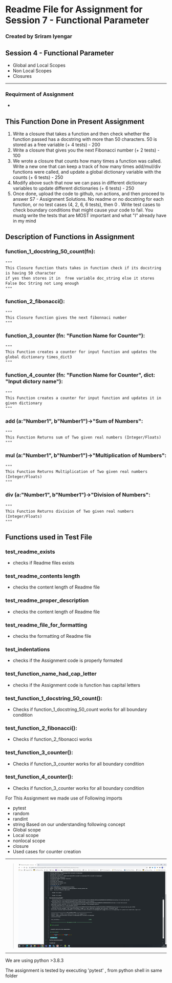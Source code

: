 # Readme File for Assignment for Session 7 - Functional Parameter
### Created by Sriram Iyengar
## Session 4 - Functional Parameter
- Global and Local Scopes
- Non Local Scopes 
- Closures
-----------------------------------------------------------------------------------------------------------------------------------------------------------------------------------------
### Requirment of Assignment
-

## This Function Done in Present Assignment
1. Write a closure that takes a function and then check whether the function passed has a docstring with more than 50 characters. 50 is stored as a free variable (+ 4 tests) - 200
2. Write a closure that gives you the next Fibonacci number (+ 2 tests) - 100
3. We wrote a closure that counts how many times a function was called. Write a new one that can keep a track of how many times add/mul/div functions were called, and update a global dictionary variable with the counts (+ 6 tests) - 250
4. Modify above such that now we can pass in different dictionary variables to update different dictionaries (+ 6 tests) - 250
5. Once done, upload the code to github, run actions, and then proceed to answer S7 - Assignment Solutions. 
No readme or no docstring for each function, or no test cases (4, 2, 6, 6 tests), then 0 . 
Write test cases to check boundary conditions that might cause your code to fail. 
You mustg write the tests that are MOST important and what "I" already have in my mind 

## Description of Functions in Assignment
### function_1_docstring_50_count(fn):
    """
    This Closure function thats takes in function check if its docstring is having 50 character
    if yes then stores it in  free variable doc_string else it stores False Doc String not Long enough
    """

### function_2_fibonacci():
    """
    This Closure function gives the next fibonnaci number
    """

### function_3_counter (fn: "Function Name for Counter"):
    """
    This Function creates a counter for input function and updates the global dictionary times_dict3
    """
### function_4_counter (fn: "Function Name for Counter", dict: "Input dictory name"):
    """
    This Function creates a counter for input function and updates it in given dictionary
    """

### add (a:"Number1", b"Number1")->"Sum of Numbers":
    """
    This Function Returns sum of Two given real numbers (Integer/Floats)
    """

### mul (a:"Number1", b"Number1")->"Multiplication of Numbers":
    """
    This Function Returns Multiplication of Two given real numbers (Integer/Floats)
    """
### div (a:"Number1", b"Number1")->"Division of Numbers":
    """
    This Function Returns division of Two given real numbers (Integer/Floats)
    """
## Functions used in Test File
### test_readme_exists 
- checks if Readme files exists

### test_readme_contents length 
- checks the content length of  Readme file
### test_readme_proper_description 
- checks the content length of  Readme file

### test_readme_file_for_formatting 
- checks the formatting of  Readme file

### test_indentations 
- checks if the Assignment code is properly formated

### test_function_name_had_cap_letter 
- checks if the Assignment code is function has capital letters 
### test_function_1_docstring_50_count():
- Checks if function_1_docstring_50_count works  for all boundary condition
### test_function_2_fibonacci():
- Checks if function_2_fibonacci works
### test_function_3_counter():
- Checks if function_3_counter works  for all boundary condition   
### test_function_4_counter():
- Checks if function_3_counter works  for all boundary condition

For This Assignment we made use of Following imports 
- pytest
- random
- randint
- string
Based on our understanding following concept
- Global scope
- Local scope
- nonlocal scope
- closure
- Used cases for counter creation

***
> ![My Image](https://github.com/rsriramiyengar/EPAi-session8-rsriramiyengar/blob/master/images/Image01.JPG)
***

We are using python >3.8.3

The assignment is  tested by executing 'pytest' , from python shell in same folder
